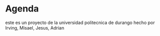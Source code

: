 # Agenda
este es un proyecto de la universidad politecnica de durango hecho por Irving, Misael, Jesus, Adrian
